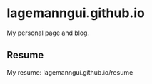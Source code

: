 # lagemanngui.github.io
My personal page and blog.

## Resume
My resume: lagemanngui.github.io/resume
